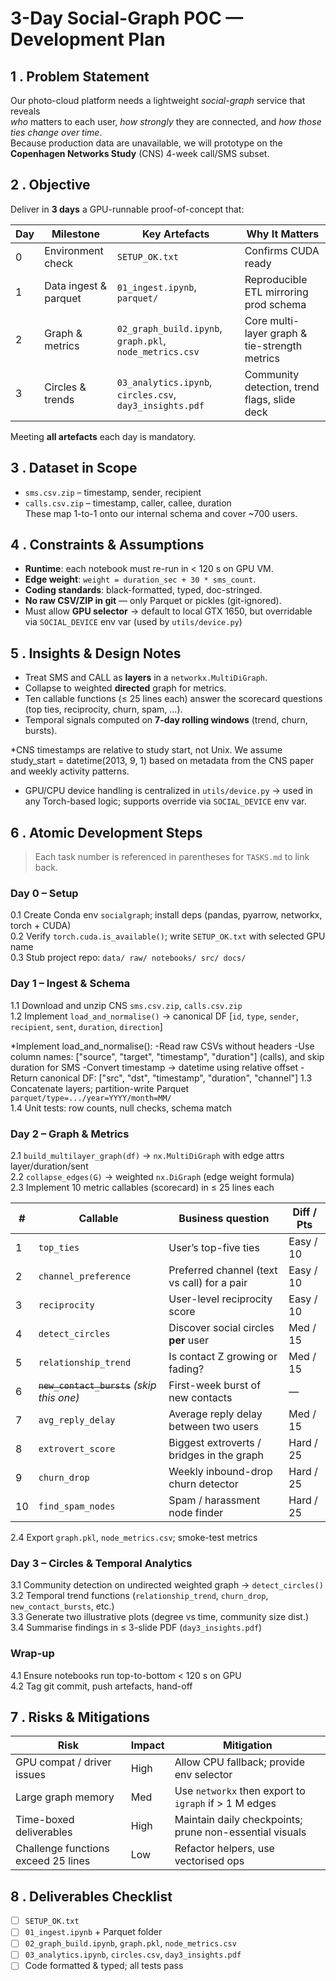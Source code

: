 # 3-Day Social-Graph POC — Development Plan

## 1 . Problem Statement  
Our photo-cloud platform needs a lightweight *social-graph* service that reveals  
*who* matters to each user, *how strongly* they are connected, and *how those ties change over time*.  
Because production data are unavailable, we will prototype on the **Copenhagen Networks Study** (CNS) 4-week call/SMS subset.

## 2 . Objective  
Deliver in **3 days** a GPU-runnable proof-of-concept that:  

| Day | Milestone | Key Artefacts | Why It Matters |
|----|-----------|--------------|----------------|
| 0   | Environment check | `SETUP_OK.txt` | Confirms CUDA ready |
| 1   | Data ingest & parquet | `01_ingest.ipynb`, `parquet/` | Reproducible ETL mirroring prod schema |
| 2   | Graph & metrics | `02_graph_build.ipynb`, `graph.pkl`, `node_metrics.csv` | Core multi-layer graph & tie-strength metrics |
| 3   | Circles & trends | `03_analytics.ipynb`, `circles.csv`, `day3_insights.pdf` | Community detection, trend flags, slide deck |

Meeting **all artefacts** each day is mandatory.

## 3 . Dataset in Scope  
* `sms.csv.zip` – timestamp, sender, recipient  
* `calls.csv.zip` – timestamp, caller, callee, duration  
These map 1-to-1 onto our internal schema and cover ~700 users.

## 4 . Constraints & Assumptions  
* **Runtime**: each notebook must re-run in < 120 s on GPU VM.  
* **Edge weight**: `weight = duration_sec + 30 * sms_count`.  
* **Coding standards**: black-formatted, typed, doc-stringed.  
* **No raw CSV/ZIP in git** — only Parquet or pickles (git-ignored).  
* Must allow **GPU selector** → default to local GTX 1650, but overridable via `SOCIAL_DEVICE` env var (used by `utils/device.py`)


## 5 . Insights & Design Notes  
* Treat SMS and CALL as **layers** in a `networkx.MultiDiGraph`.  
* Collapse to weighted **directed** graph for metrics.  
* Ten callable functions (≤ 25 lines each) answer the scorecard questions (top ties, reciprocity, churn, spam, …).  
* Temporal signals computed on **7-day rolling windows** (trend, churn, bursts).

*CNS timestamps are relative to study start, not Unix. We assume study_start = datetime(2013, 9, 1) based on metadata from the CNS paper and weekly activity patterns.
* GPU/CPU device handling is centralized in `utils/device.py` → used in any Torch-based logic; supports override via `SOCIAL_DEVICE` env var.



## 6 . Atomic Development Steps
> Each task number is referenced in parentheses for `TASKS.md` to link back.

### Day 0 – Setup
0.1  Create Conda env `socialgraph`; install deps (pandas, pyarrow, networkx, torch + CUDA)  
0.2  Verify `torch.cuda.is_available()`; write `SETUP_OK.txt` with selected GPU name  
0.3  Stub project repo: `data/ raw/ notebooks/ src/ docs/`

### Day 1 – Ingest & Schema
1.1  Download and unzip CNS `sms.csv.zip`, `calls.csv.zip`  
1.2  Implement `load_and_normalise()` → canonical DF [`id`, `type`, `sender`, `recipient`, `sent`, `duration`, `direction`]  

*Implement load_and_normalise():
    -Read raw CSVs without headers
    -Use column names: ["source", "target", "timestamp", "duration"] (calls), and skip duration for SMS
    -Convert timestamp → datetime using relative offset
    -Return canonical DF: ["src", "dst", "timestamp", "duration", "channel"]
1.3  Concatenate layers; partition-write Parquet `parquet/type=.../year=YYYY/month=MM/`  
1.4  Unit tests: row counts, null checks, schema match

### Day 2 – Graph & Metrics
2.1  `build_multilayer_graph(df)` → `nx.MultiDiGraph` with edge attrs layer/duration/sent  
2.2  `collapse_edges(G)` → weighted `nx.DiGraph` (edge weight formula)  
2.3  Implement 10 metric callables (scorecard) in ≤ 25 lines each  

| #  | Callable                                   | Business question                           | Diff / Pts |
| -- | ------------------------------------------ | ------------------------------------------- | ---------- |
| 1  | `top_ties`                                 | User’s top-five ties                        | Easy / 10  |
| 2  | `channel_preference`                       | Preferred channel (text vs call) for a pair | Easy / 10  |
| 3  | `reciprocity`                              | User-level reciprocity score                | Easy / 10  |
| 4  | `detect_circles`                           | Discover social circles **per** user        | Med / 15   |
| 5  | `relationship_trend`                       | Is contact Z growing or fading?             | Med / 15   |
| 6  | ~~`new_contact_bursts`~~ *(skip this one)* | First-week burst of new contacts            | —          |
| 7  | `avg_reply_delay`                          | Average reply delay between two users       | Med / 15   |
| 8  | `extrovert_score`                          | Biggest extroverts / bridges in the graph   | Hard / 25  |
| 9  | `churn_drop`                               | Weekly inbound-drop churn detector          | Hard / 25  |
| 10 | `find_spam_nodes`                          | Spam / harassment node finder               | Hard / 25  |


2.4  Export `graph.pkl`, `node_metrics.csv`; smoke-test metrics

### Day 3 – Circles & Temporal Analytics
3.1  Community detection on undirected weighted graph → `detect_circles()`  
3.2  Temporal trend functions (`relationship_trend`, `churn_drop`, `new_contact_bursts`, etc.)  
3.3  Generate two illustrative plots (degree vs time, community size dist.)  
3.4  Summarise findings in ≤ 3-slide PDF (`day3_insights.pdf`)  

### Wrap-up
4.1  Ensure notebooks run top-to-bottom < 120 s on GPU  
4.2  Tag git commit, push artefacts, hand-off

## 7 . Risks & Mitigations
| Risk | Impact | Mitigation |
|------|--------|------------|
| GPU compat / driver issues | High | Allow CPU fallback; provide env selector |
| Large graph memory | Med | Use `networkx` then export to `igraph` if > 1 M edges |
| Time-boxed deliverables | High | Maintain daily checkpoints; prune non-essential visuals |
| Challenge functions exceed 25 lines | Low | Refactor helpers, use vectorised ops |

## 8 . Deliverables Checklist
- [ ] `SETUP_OK.txt`  
- [ ] `01_ingest.ipynb` + Parquet folder  
- [ ] `02_graph_build.ipynb`, `graph.pkl`, `node_metrics.csv`  
- [ ] `03_analytics.ipynb`, `circles.csv`, `day3_insights.pdf`  
- [ ] Code formatted & typed; all tests pass
